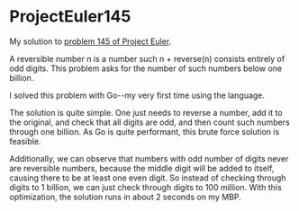 # ProjectEuler145

My solution to [problem 145 of Project Euler](https://projecteuler.net/problem=145).

A reversible number n is a number such n + reverse(n) consists entirely of odd digits. This problem asks for the number of such numbers below one billion.

I solved this problem with Go--my very first time using the language.

The solution is quite simple. One just needs to reverse a number, add it to the original, and check that all digits are odd, and then count such numbers through one billion. As Go is quite performant, this brute force solution is feasible.

Additionally, we can observe that numbers with odd number of digits never are reversible numbers, because the middle digit will be added to itself, causing there to be at least one even digit. So instead of checking through digits to 1 billion, we can just check through digits to 100 million. With this optimization, the solution runs in about 2 seconds on my MBP.
